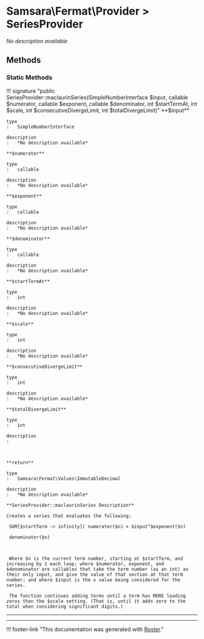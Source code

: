 # Samsara\Fermat\Provider > SeriesProvider

*No description available*


## Methods


### Static Methods

!!! signature "public SeriesProvider::maclaurinSeries(SimpleNumberInterface $input, callable $numerator, callable $exponent, callable $denominator, int $startTermAt, int $scale, int $consecutiveDivergeLimit, int $totalDivergeLimit)"
    **$input**

    type
    :   SimpleNumberInterface

    description
    :   *No description available*

    **$numerator**

    type
    :   callable

    description
    :   *No description available*

    **$exponent**

    type
    :   callable

    description
    :   *No description available*

    **$denominator**

    type
    :   callable

    description
    :   *No description available*

    **$startTermAt**

    type
    :   int

    description
    :   *No description available*

    **$scale**

    type
    :   int

    description
    :   *No description available*

    **$consecutiveDivergeLimit**

    type
    :   int

    description
    :   *No description available*

    **$totalDivergeLimit**

    type
    :   int

    description
    :   
    
    

    **return**

    type
    :   Samsara\Fermat\Values\ImmutableDecimal

    description
    :   *No description available*

    **SeriesProvider::maclaurinSeries Description**

    Creates a series that evaluates the following:
    
     SUM[$startTerm -> infinity]( numerator($n) × $input^$exponent($n)
    
     denominator($n)
    
    
    
     Where $n is the current term number, starting at $startTerm, and increasing by 1 each loop; where $numerator, exponent, and $denominator are callables that take the term number (as an int) as their only input, and give the value of that section at that term number; and where $input is the x value being considered for the series.
    
     The function continues adding terms until a term has MORE leading zeros than the $scale setting. (That is, until it adds zero to the total when considering significant digits.)

---




---
!!! footer-link "This documentation was generated with [Roster](https://jordanrl.github.io/Roster/)."
